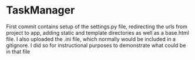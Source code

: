 # TaskManager  
First commit contains setup of the settings.py file, redirecting the urls from project to app, adding static and template directories as well as a base.html file. I also uploaded the .ini file, which normally would be included in a gitignore. I did so for instructional purposes to demonstrate what could be in that file
